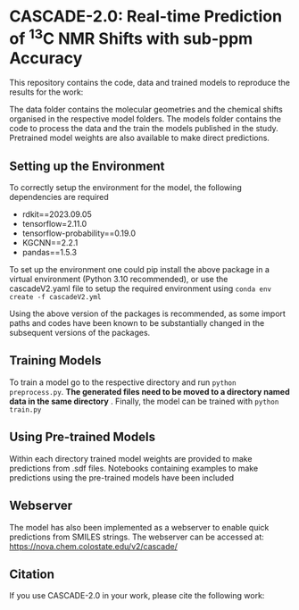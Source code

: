 # CASCADE-2.0: Real-time Prediction of <sup>13</sup>C NMR Shifts with sub-ppm Accuracy
This repository contains the code, data and trained models to reproduce the results for the work: 

The data folder contains the molecular geometries and the chemical shifts organised in the respective model folders. The models folder contains the code to process the data and the train the models published in the study. Pretrained model weights are also available to make direct predictions.

## Setting up the Environment

To correctly setup the environment for the model, the following dependencies are required

* rdkit==2023.09.05
* tensorflow=2.11.0
* tensorflow-probability==0.19.0
* KGCNN==2.2.1
* pandas==1.5.3

To set up the environment one could pip install the above package in a virtual environment (Python 3.10 recommended), or use the cascadeV2.yaml file to setup the required environment using ```conda env create -f cascadeV2.yml```

Using the above version of the packages is recommended, as some import paths and codes have been known to be substantially changed in the subsequent versions of the packages.

## Training Models

To train a model go to the respective directory and run ```python preprocess.py```. **The generated files need to be moved to a directory named data in the same directory** . Finally, the model can be trained with ```python train.py```

## Using Pre-trained Models

Within each directory trained model weights are provided to make predictions from .sdf files. Notebooks containing examples to make predictions using the pre-trained models have been included

## Webserver
The model has also been implemented as a webserver to enable quick predictions from SMILES strings. The webserver can be accessed at: https://nova.chem.colostate.edu/v2/cascade/

## Citation
If you use CASCADE-2.0 in your work, please cite the following work: 
